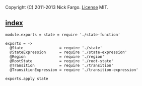 Copyright (C) 2011-2013 Nick Fargo. [License][] MIT.



## [index](#index)

    module.exports = state = require './state-function'

    exports = ->
      @State                = require './state'
      @StateExpression      = require './state-expression'
      @Region               = require './region'
      @RootState            = require './root-state'
      @Transition           = require './transition'
      @TransitionExpression = require './transition-expression'

    exports.apply state



[License]: http://github.com/nickfargo/state/blob/master/LICENSE
